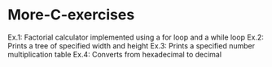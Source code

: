 # More-C-exercises <br />
Ex.1: Factorial calculator implemented using a for loop and a while loop
Ex.2: Prints a tree of specified width and height
Ex.3: Prints a specified number multiplication table
Ex.4: Converts from hexadecimal to decimal
